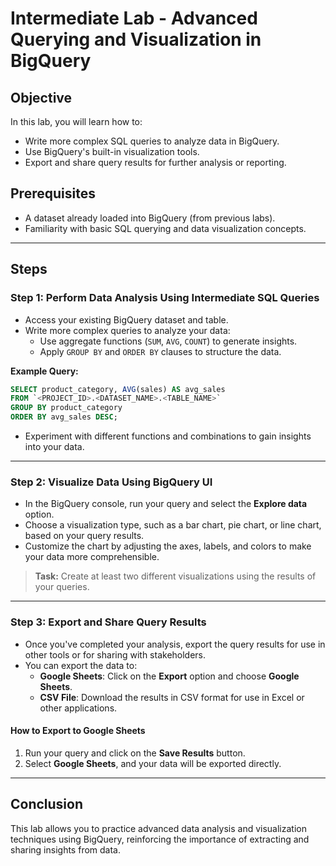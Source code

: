 # Intermediate Lab - Advanced Querying and Visualization in BigQuery

## Objective
In this lab, you will learn how to:
- Write more complex SQL queries to analyze data in BigQuery.
- Use BigQuery's built-in visualization tools.
- Export and share query results for further analysis or reporting.

## Prerequisites
- A dataset already loaded into BigQuery (from previous labs).
- Familiarity with basic SQL querying and data visualization concepts.

---

## Steps

### Step 1: Perform Data Analysis Using Intermediate SQL Queries
- Access your existing BigQuery dataset and table.
- Write more complex queries to analyze your data:
  - Use aggregate functions (`SUM`, `AVG`, `COUNT`) to generate insights.
  - Apply `GROUP BY` and `ORDER BY` clauses to structure the data.

**Example Query:**
```sql
SELECT product_category, AVG(sales) AS avg_sales
FROM `<PROJECT_ID>.<DATASET_NAME>.<TABLE_NAME>`
GROUP BY product_category
ORDER BY avg_sales DESC;
```
- Experiment with different functions and combinations to gain insights into your data.

---

### Step 2: Visualize Data Using BigQuery UI
- In the BigQuery console, run your query and select the **Explore data** option.
- Choose a visualization type, such as a bar chart, pie chart, or line chart, based on your query results.
- Customize the chart by adjusting the axes, labels, and colors to make your data more comprehensible.

> **Task:** Create at least two different visualizations using the results of your queries.

---

### Step 3: Export and Share Query Results
- Once you've completed your analysis, export the query results for use in other tools or for sharing with stakeholders.
- You can export the data to:
  - **Google Sheets**: Click on the **Export** option and choose **Google Sheets**.
  - **CSV File**: Download the results in CSV format for use in Excel or other applications.

#### How to Export to Google Sheets
1. Run your query and click on the **Save Results** button.
2. Select **Google Sheets**, and your data will be exported directly.

---

## Conclusion
This lab allows you to practice advanced data analysis and visualization techniques using BigQuery, reinforcing the importance of extracting and sharing insights from data.
